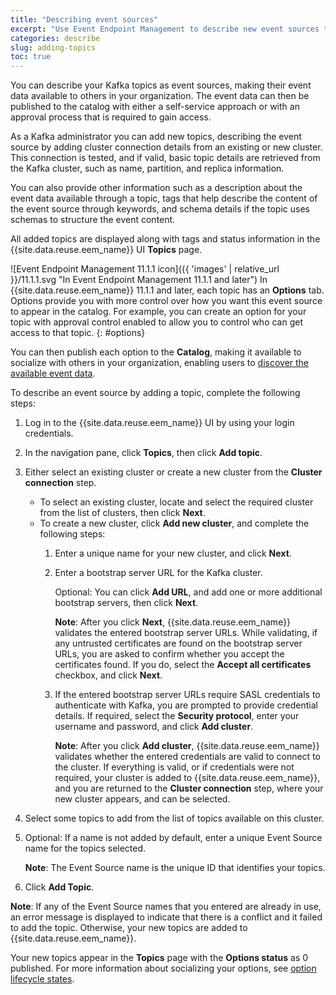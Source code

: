 ```yaml
---
title: "Describing event sources"
excerpt: "Use Event Endpoint Management to describe new event sources to make their event data available to others."
categories: describe
slug: adding-topics
toc: true
---
```


You can describe your Kafka topics as event sources, making their event data available to others in your organization. The event data can then be published to the catalog with either a self-service approach or with an approval process that is required to gain access.

As a Kafka administrator you can add new topics, describing the event source by adding cluster connection details from an existing or new cluster. This connection is tested, and if valid, basic topic details are retrieved from the Kafka cluster, such as name, partition, and replica information.

You can also provide other information such as a description about the event data available through a topic, tags that help describe the content of the event source through keywords, and schema details if the topic uses schemas to structure the event content.

All added topics are displayed along with tags and status information in the {{site.data.reuse.eem_name}} UI **Topics** page. 

![Event Endpoint Management 11.1.1 icon]({{ 'images' | relative_url }}/11.1.1.svg "In Event Endpoint Management 11.1.1 and later") In {{site.data.reuse.eem_name}} 11.1.1 and later, each topic has an **Options** tab. Options provide you with more control over how you want this event source to appear in the catalog. For example, you can create an option for your topic with approval control enabled to allow you to control who can get access to that topic. 
{: #options}

You can then publish each option to the **Catalog**, making it available to socialize with others in your organization, enabling users to [discover the available event data](../../consume-subscribe/discovering-topics/).

To describe an event source by adding a topic, complete the following steps:

1. Log in to the {{site.data.reuse.eem_name}} UI by using your login credentials.
1. In the navigation pane, click **Topics**, then click **Add topic**.
1. Either select an existing cluster or create a new cluster from the **Cluster connection** step.
   - To select an existing cluster, locate and select the required cluster from the list of clusters, then click **Next**.
   - To create a new cluster, click **Add new cluster**, and complete the following steps:
     1. Enter a unique name for your new cluster, and click **Next**.
     2. Enter a bootstrap server URL for the Kafka cluster. 
     
        Optional: You can click **Add URL**, and add one or more additional bootstrap servers, then click **Next**.

        **Note**: After you click **Next**, {{site.data.reuse.eem_name}} validates the entered bootstrap server URLs. While validating, if any untrusted certificates are found on the bootstrap server URLs, you are asked to confirm whether you accept the certificates found. If you do, select the **Accept all certificates** checkbox, and click **Next**.

     3. If the entered bootstrap server URLs require SASL credentials to authenticate with Kafka, you are prompted to provide credential details. If required, select the **Security protocol**, enter your username and password, and click **Add cluster**.

         **Note**: After you click **Add cluster**, {{site.data.reuse.eem_name}} validates whether the entered credentials are valid to connect to the cluster. If everything is valid, or if credentials were not required, your cluster is added to {{site.data.reuse.eem_name}}, and you are returned to the **Cluster connection** step, where your new cluster appears, and can be selected.

1. Select some topics to add from the list of topics available on this cluster.

1. Optional: If a name is not added by default, enter a unique Event Source name for the topics selected.

   **Note**: The Event Source name is the unique ID that identifies your topics.
      
1. Click **Add Topic**.

**Note**: If any of the Event Source names that you entered are already in use, an error message is displayed to indicate that there is a conflict and it failed to add the topic. Otherwise, your new topics are added to {{site.data.reuse.eem_name}}.

Your new topics appear in the **Topics** page with the **Options status** as 0 published. For more information about socializing your options, see [option lifecycle states](../managing-topics#option-lifecycle-states).

